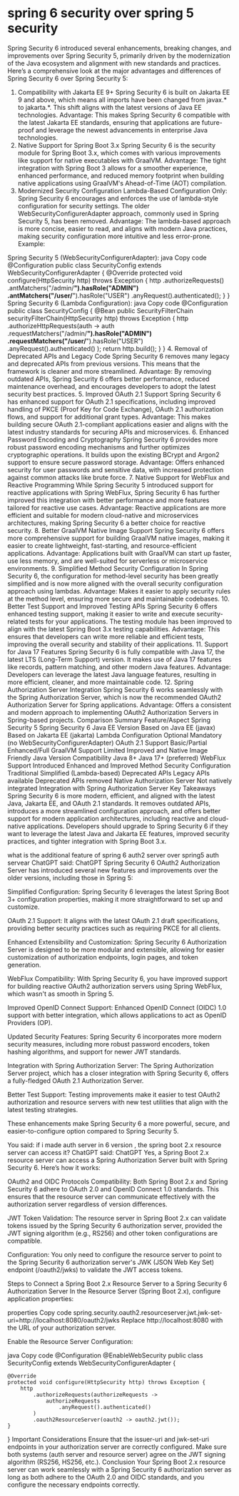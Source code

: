 # spring 6 security over spring 5 security

Spring Security 6 introduced several enhancements, breaking changes, and improvements over Spring Security 5, primarily driven by the modernization of the Java ecosystem and alignment with new standards and practices. Here’s a comprehensive look at the major advantages and differences of Spring Security 6 over Spring Security 5:

1. Compatibility with Jakarta EE 9+
Spring Security 6 is built on Jakarta EE 9 and above, which means all imports have been changed from javax.* to jakarta.*. This shift aligns with the latest versions of Java EE technologies.
Advantage: This makes Spring Security 6 compatible with the latest Jakarta EE standards, ensuring that applications are future-proof and leverage the newest advancements in enterprise Java technologies.
2. Native Support for Spring Boot 3.x
Spring Security 6 is the security module for Spring Boot 3.x, which comes with various improvements like support for native executables with GraalVM.
Advantage: The tight integration with Spring Boot 3 allows for a smoother experience, enhanced performance, and reduced memory footprint when building native applications using GraalVM's Ahead-of-Time (AOT) compilation.
3. Modernized Security Configuration
Lambda-Based Configuration Only: Spring Security 6 encourages and enforces the use of lambda-style configuration for security settings. The older WebSecurityConfigurerAdapter approach, commonly used in Spring Security 5, has been removed.
Advantage: The lambda-based approach is more concise, easier to read, and aligns with modern Java practices, making security configuration more intuitive and less error-prone.
Example:

Spring Security 5 (WebSecurityConfigurerAdapter):
java
Copy code
@Configuration
public class SecurityConfig extends WebSecurityConfigurerAdapter {
    @Override
    protected void configure(HttpSecurity http) throws Exception {
        http
            .authorizeRequests()
            .antMatchers("/admin/**").hasRole("ADMIN")
            .antMatchers("/user/**").hasRole("USER")
            .anyRequest().authenticated();
    }
}
Spring Security 6 (Lambda Configuration):
java
Copy code
@Configuration
public class SecurityConfig {
    @Bean
    public SecurityFilterChain securityFilterChain(HttpSecurity http) throws Exception {
        http
            .authorizeHttpRequests(auth -> auth
                .requestMatchers("/admin/**").hasRole("ADMIN")
                .requestMatchers("/user/**").hasRole("USER")
                .anyRequest().authenticated()
            );
        return http.build();
    }
}
4. Removal of Deprecated APIs and Legacy Code
Spring Security 6 removes many legacy and deprecated APIs from previous versions. This means that the framework is cleaner and more streamlined.
Advantage: By removing outdated APIs, Spring Security 6 offers better performance, reduced maintenance overhead, and encourages developers to adopt the latest security best practices.
5. Improved OAuth 2.1 Support
Spring Security 6 has enhanced support for OAuth 2.1 specifications, including improved handling of PKCE (Proof Key for Code Exchange), OAuth 2.1 authorization flows, and support for additional grant types.
Advantage: This makes building secure OAuth 2.1-compliant applications easier and aligns with the latest industry standards for securing APIs and microservices.
6. Enhanced Password Encoding and Cryptography
Spring Security 6 provides more robust password encoding mechanisms and further optimizes cryptographic operations. It builds upon the existing BCrypt and Argon2 support to ensure secure password storage.
Advantage: Offers enhanced security for user passwords and sensitive data, with increased protection against common attacks like brute force.
7. Native Support for WebFlux and Reactive Programming
While Spring Security 5 introduced support for reactive applications with Spring WebFlux, Spring Security 6 has further improved this integration with better performance and more features tailored for reactive use cases.
Advantage: Reactive applications are more efficient and suitable for modern cloud-native and microservices architectures, making Spring Security 6 a better choice for reactive security.
8. Better GraalVM Native Image Support
Spring Security 6 offers more comprehensive support for building GraalVM native images, making it easier to create lightweight, fast-starting, and resource-efficient applications.
Advantage: Applications built with GraalVM can start up faster, use less memory, and are well-suited for serverless or microservice environments.
9. Simplified Method Security Configuration
In Spring Security 6, the configuration for method-level security has been greatly simplified and is now more aligned with the overall security configuration approach using lambdas.
Advantage: Makes it easier to apply security rules at the method level, ensuring more secure and maintainable codebases.
10. Better Test Support and Improved Testing APIs
Spring Security 6 offers enhanced testing support, making it easier to write and execute security-related tests for your applications. The testing module has been improved to align with the latest Spring Boot 3.x testing capabilities.
Advantage: This ensures that developers can write more reliable and efficient tests, improving the overall security and stability of their applications.
11. Support for Java 17 Features
Spring Security 6 is fully compatible with Java 17, the latest LTS (Long-Term Support) version. It makes use of Java 17 features like records, pattern matching, and other modern Java features.
Advantage: Developers can leverage the latest Java language features, resulting in more efficient, cleaner, and more maintainable code.
12. Spring Authorization Server Integration
Spring Security 6 works seamlessly with the Spring Authorization Server, which is now the recommended OAuth2 Authorization Server for Spring applications.
Advantage: Offers a consistent and modern approach to implementing OAuth2 Authorization Servers in Spring-based projects.
Comparison Summary
Feature/Aspect	Spring Security 5	Spring Security 6
Java EE Version	Based on Java EE (javax)	Based on Jakarta EE (jakarta)
Lambda Configuration	Optional	Mandatory (no WebSecurityConfigurerAdapter)
OAuth 2.1 Support	Basic/Partial	Enhanced/Full
GraalVM Support	Limited	Improved and Native Image Friendly
Java Version Compatibility	Java 8+	Java 17+ (preferred)
WebFlux Support	Introduced	Enhanced and Improved
Method Security Configuration	Traditional	Simplified (Lambda-based)
Deprecated APIs	Legacy APIs available	Deprecated APIs removed
Native Authorization Server	Not natively integrated	Integration with Spring Authorization Server
Key Takeaways
Spring Security 6 is more modern, efficient, and aligned with the latest Java, Jakarta EE, and OAuth 2.1 standards.
It removes outdated APIs, introduces a more streamlined configuration approach, and offers better support for modern application architectures, including reactive and cloud-native applications.
Developers should upgrade to Spring Security 6 if they want to leverage the latest Java and Jakarta EE features, improved security practices, and tighter integration with Spring Boot 3.x.

what is the additional feature of spring 6 auth2 server over spring5 auth servear
ChatGPT said:
ChatGPT
Spring Security 6 OAuth2 Authorization Server has introduced several new features and improvements over the older versions, including those in Spring 5:

Simplified Configuration: Spring Security 6 leverages the latest Spring Boot 3+ configuration properties, making it more straightforward to set up and customize.

OAuth 2.1 Support: It aligns with the latest OAuth 2.1 draft specifications, providing better security practices such as requiring PKCE for all clients.

Enhanced Extensibility and Customization: Spring Security 6 Authorization Server is designed to be more modular and extensible, allowing for easier customization of authorization endpoints, login pages, and token generation.

WebFlux Compatibility: With Spring Security 6, you have improved support for building reactive OAuth2 authorization servers using Spring WebFlux, which wasn't as smooth in Spring 5.

Improved OpenID Connect Support: Enhanced OpenID Connect (OIDC) 1.0 support with better integration, which allows applications to act as OpenID Providers (OP).

Updated Security Features: Spring Security 6 incorporates more modern security measures, including more robust password encoders, token hashing algorithms, and support for newer JWT standards.

Integration with Spring Authorization Server: The Spring Authorization Server project, which has a closer integration with Spring Security 6, offers a fully-fledged OAuth 2.1 Authorization Server.

Better Test Support: Testing improvements make it easier to test OAuth2 authorization and resource servers with new test utilities that align with the latest testing strategies.

These enhancements make Spring Security 6 a more powerful, secure, and easier-to-configure option compared to Spring Security 5.






You said:
if i made auth server in 6 version , the spring boot 2.x resource server can access it?
ChatGPT said:
ChatGPT
Yes, a Spring Boot 2.x resource server can access a Spring Authorization Server built with Spring Security 6. Here’s how it works:

OAuth2 and OIDC Protocols Compatibility: Both Spring Boot 2.x and Spring Security 6 adhere to OAuth 2.0 and OpenID Connect 1.0 standards. This ensures that the resource server can communicate effectively with the authorization server regardless of version differences.

JWT Token Validation: The resource server in Spring Boot 2.x can validate tokens issued by the Spring Security 6 authorization server, provided the JWT signing algorithm (e.g., RS256) and other token configurations are compatible.

Configuration: You only need to configure the resource server to point to the Spring Security 6 authorization server's JWK (JSON Web Key Set) endpoint (/oauth2/jwks) to validate the JWT access tokens.

Steps to Connect a Spring Boot 2.x Resource Server to a Spring Security 6 Authorization Server
In the Resource Server (Spring Boot 2.x), configure application properties:

properties
Copy code
spring.security.oauth2.resourceserver.jwt.jwk-set-uri=http://localhost:8080/oauth2/jwks
Replace http://localhost:8080 with the URL of your authorization server.

Enable the Resource Server Configuration:

java
Copy code
@Configuration
@EnableWebSecurity
public class SecurityConfig extends WebSecurityConfigurerAdapter {

    @Override
    protected void configure(HttpSecurity http) throws Exception {
        http
            .authorizeRequests(authorizeRequests -> 
                authorizeRequests
                    .anyRequest().authenticated()
            )
            .oauth2ResourceServer(oauth2 -> oauth2.jwt());
    }
}
Important Considerations
Ensure that the issuer-uri and jwk-set-uri endpoints in your authorization server are correctly configured.
Make sure both systems (auth server and resource server) agree on the JWT signing algorithm (RS256, HS256, etc.).
Conclusion
Your Spring Boot 2.x resource server can work seamlessly with a Spring Security 6 authorization server as long as both adhere to the OAuth 2.0 and OIDC standards, and you configure the necessary endpoints correctly.
